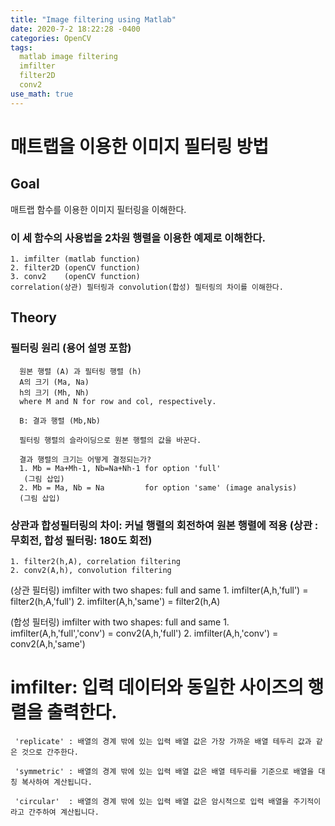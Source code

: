 ```yaml
---
title: "Image filtering using Matlab"
date: 2020-7-2 18:22:28 -0400
categories: OpenCV
tags:
  matlab image filtering
  imfilter 
  filter2D 
  conv2
use_math: true
---
```

# 매트랩을 이용한 이미지 필터링 방법

## Goal
  매트랩 함수를 이용한 이미지 필터링을 이해한다. 
  ### 이 세 함수의 사용법을 2차원 행렬을 이용한 예제로 이해한다. 
    1. imfilter (matlab function)
    2. filter2D (openCV function)
    3. conv2    (openCV function)
    correlation(상관) 필터링과 convolution(합성) 필터링의 차이를 이해한다. 


## Theory 
  ### 필터링 원리 (용어 설명 포함) 
      원본 행렬 (A) 과 필터링 행렬 (h)
      A의 크기 (Ma, Na) 
      h의 크기 (Mh, Nh)
      where M and N for row and col, respectively.

      B: 결과 행렬 (Mb,Nb) 

      필터링 행렬의 슬라이딩으로 원본 행렬의 값을 바꾼다. 

      결과 행렬의 크기는 어떻게 결정되는가? 
      1. Mb = Ma+Mh-1, Nb=Na+Nh-1 for option 'full'
       (그림 삽입) 
      2. Mb = Ma, Nb = Na         for option 'same' (image analysis) 
      (그림 삽입) 


  ### 상관과 합성필터링의 차이: 커널 행렬의 회전하여 원본 행렬에 적용 (상관 :무회전, 합성 필터링: 180도 회전)
  
    1. filter2(h,A), correlation filtering  
    2. conv2(A,h), convolution filtering 

   (상관 필터링) imfilter with two shapes: full and same 
    1. imfilter(A,h,'full') = filter2(h,A,'full') 
    2. imfilter(A,h,'same') = filter2(h,A) 

   (합성 필터링) imfilter with two shapes: full and same 
    1. imfilter(A,h,'full','conv') = conv2(A,h,'full') 
    2. imfilter(A,h,'conv') =  conv2(A,h,'same')


  
   # imfilter: 입력 데이터와 동일한 사이즈의 행렬을 출력한다.
     'replicate' : 배열의 경계 밖에 있는 입력 배열 값은 가장 가까운 배열 테두리 값과 같은 것으로 간주한다. 
     
     'symmetric' : 배열의 경계 밖에 있는 입력 배열 값은 배열 테두리를 기준으로 배열을 대칭 복사하여 계산됩니다.
     
     'circular'  : 배열의 경계 밖에 있는 입력 배열 값은 암시적으로 입력 배열을 주기적이라고 간주하여 계산됩니다.
   
    
    
